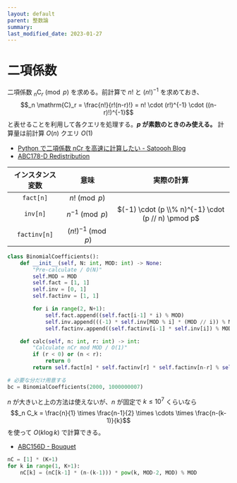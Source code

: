 ```yaml
---
layout: default
parent: 整数論
summary: 
last_modified_date: 2023-01-27
---
```


# 二項係数

二項係数 $_n \mathrm{C}_r \pmod p$ を求める。前計算で $n!$ と $(n!)^{-1}$ を求めておき、$$_n \mathrm{C}_r = \frac{n!}{r!(n-r)!} = n! \cdot (r!)^{-1} \cdot ((n-r)!)^{-1}$$ と表せることを利用して各クエリを処理する。**$p$ が素数のときのみ使える。**
計算量は前計算 $O(n)$ クエリ $O(1)$

- [Python で二項係数 nCr を高速に計算したい - Satoooh Blog](https://blog.satoooh.com/entry/5195/)
- [ABC178-D Redistribution](https://atcoder.jp/contests/abc178/tasks/abc178_d)


|インスタンス変数|意味|実際の計算|
|:-:|:-:|:-:|
|`fact[n]`|$n! \pmod p$||
|`inv[n]`|$n^{-1} \pmod p$|$(-1) \cdot (p \\% n)^{-1} \cdot (p // n) \pmod p$|
|`factinv[n]`|$(n!)^{-1} \pmod p$||

```python
class BinomialCoefficients():
    def __init__(self, N: int, MOD: int) -> None:
        "Pre-calculate / O(N)"
        self.MOD = MOD
        self.fact = [1, 1]
        self.inv = [0, 1]
        self.factinv = [1, 1]

        for i in range(2, N+1):
            self.fact.append((self.fact[i-1] * i) % MOD)
            self.inv.append(((-1) * self.inv[MOD % i] * (MOD // i)) % MOD)
            self.factinv.append((self.factinv[i-1] * self.inv[i]) % MOD)

    def calc(self, n: int, r: int) -> int:
        "Calculate nCr mod MOD / O(1)"
        if (r < 0) or (n < r):
            return 0
        return self.fact[n] * self.factinv[r] * self.factinv[n-r] % self.MOD
```

```python
# 必要な分だけ用意する
bc = BinomialCoefficients(2000, 1000000007)
```

$n$ が大きいと上の方法は使えないが、$n$ が固定で $k \leq 10^7$ くらいなら $$_n C_k = \frac{n}{1} \times \frac{n-1}{2} \times \cdots \times \frac{n-(k-1)}{k}$$ を使って $O(k \log k)$ で計算できる。

- [ABC156D - Bouquet](https://atcoder.jp/contests/abc156/tasks/abc156_d)

```python
nC = [1] * (K+1)
for k in range(1, K+1):
    nC[k] = (nC[k-1] * (n-(k-1))) * pow(k, MOD-2, MOD) % MOD
```